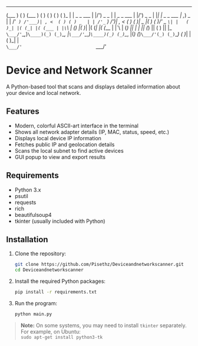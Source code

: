 
 _____                _             _____                _             _   _                _   
(___  )              ( )           (___  )              ( )           ( ) ( )              ( )_ 
    | |   _ _    ___ | |/')  _   _     | |   _ _    ___ | |/')  _   _ | |_| | _   _   ___  | ,_)
 _  | | /'_` ) /'___)| , <  ( ) ( ) _  | | /'_` ) /'___)| , <  ( ) ( )|  _  |( ) ( )/' _ `\| |  
( )_| |( (_| |( (___ | |\`\ | (_) |( )_| |( (_| |( (___ | |\`\ | (_) || | | || (_) || ( ) || |_ 
`\___/'`\__,_)`\____)(_) (_)`\__, |`\___/'`\__,_)`\____)(_) (_)`\__, |(_) (_)`\___/'(_) (_)`\__)
                            ( )_| |                            ( )_| |                          
                            `\___/'                            `\___/'                          

# Device and Network Scanner

A Python-based tool that scans and displays detailed information about your device and local network.

## Features

- Modern, colorful ASCII-art interface in the terminal
- Shows all network adapter details (IP, MAC, status, speed, etc.)
- Displays local device IP information
- Fetches public IP and geolocation details
- Scans the local subnet to find active devices
- GUI popup to view and export results

## Requirements

- Python 3.x
- psutil
- requests
- rich
- beautifulsoup4
- tkinter (usually included with Python)

## Installation

1. Clone the repository:
   ```bash
   git clone https://github.com/Pisethz/Deviceandnetworkscanner.git
   cd Deviceandnetworkscanner
   ```

2. Install the required Python packages:
   ```bash
   pip install -r requirements.txt
   ```

3. Run the program:
   ```bash
   python main.py
   ```

> **Note:** On some systems, you may need to install `tkinter` separately. For example, on Ubuntu:  
> `sudo apt-get install python3-tk`